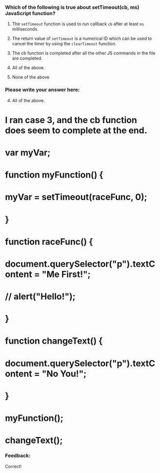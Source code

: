 ### Which of the following is true about setTimeout(cb, ms) JavaScript function?

1. The `setTimeout` function is used to run callback `cb` after at least `ms` milliseconds.

2. The return value of `setTimeout` is a numerical ID which can be used to cancel the timer by using the `clearTimeout` function.

3. The cb function is completed after all the other JS commands in the file are completed.

4. All of the above.

5. None of the above

### Please write your answer here:
4. All of the above.

# I ran case 3, and the cb function does seem to complete at the end.
# var myVar;
# 
# function myFunction() {
#   myVar = setTimeout(raceFunc, 0);
# }
# 
# function raceFunc() {
#     document.querySelector("p").textContent = "Me First!";
# //  alert("Hello!");
# }
# 
# function changeText() {
#     document.querySelector("p").textContent = "No You!";
# }
# 
# myFunction();
# changeText();

### Feedback:
Correct!